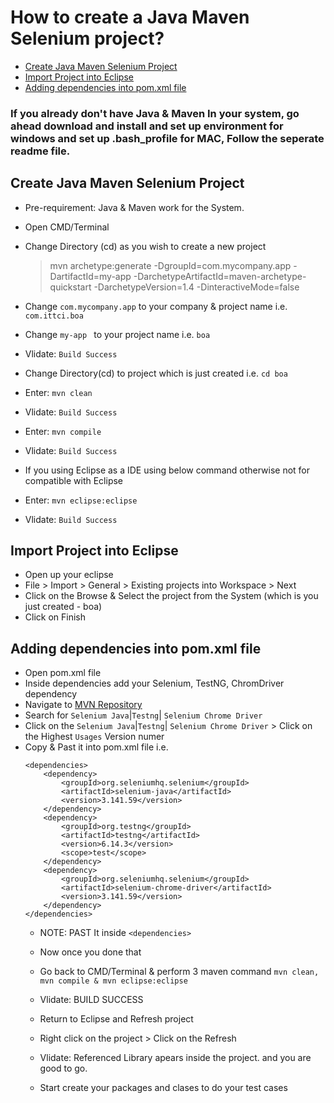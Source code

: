 # How to create a Java Maven Selenium project?

<!-- topics-start -->
* [Create Java Maven Selenium Project](#Create-Java-Maven-Selenium-Project)
* [Import Project into Eclipse](#Import-Project-into-Eclipse)
* [Adding dependencies into pom.xml file](#Adding-dependencies-into-pom-xml-file)

### If you already don't have Java & Maven In your system, go ahead download and install and set up environment for windows and set up .bash_profile for MAC, Follow the seperate readme file.

## Create Java Maven Selenium Project
- Pre-requirement: Java & Maven work for the System.
- Open CMD/Terminal
- Change Directory (cd) as you wish to create a new project

    > mvn archetype:generate -DgroupId=com.mycompany.app -DartifactId=my-app -DarchetypeArtifactId=maven-archetype-quickstart -DarchetypeVersion=1.4 -DinteractiveMode=false

- Change ```com.mycompany.app``` to your company & project name i.e. ```com.ittci.boa```
- Change ```my-app ``` to your project name i.e. ```boa```
- Vlidate: ```Build Success```
- Change Directory(cd) to project which is just created i.e. ```cd boa```
- Enter: ```mvn clean``` 
- Vlidate: ```Build Success```
- Enter: ```mvn compile```
- Vlidate: ```Build Success```
- If you using Eclipse as a IDE using below command otherwise not for compatible with Eclipse
- Enter: ```mvn eclipse:eclipse```
- Vlidate: ```Build Success```

## Import Project into Eclipse
- Open up your eclipse
- File > Import > General > Existing projects into Workspace > Next 
- Click on the Browse & Select the project from the System (which is you just created - boa)
- Click on Finish

## Adding dependencies into pom.xml file
- Open pom.xml file
- Inside dependencies add your Selenium, TestNG, ChromDriver dependency
- Navigate to [MVN Repository](https://mvnrepository.com/)
- Search for ```Selenium Java```|```Testng```| ```Selenium Chrome Driver```
- Click on the ```Selenium Java```|```Testng```| ```Selenium Chrome Driver``` > Click on the Highest ```Usages``` Version numer
- Copy & Past it into pom.xml file i.e.
    ```
    <dependencies>
        <dependency>
            <groupId>org.seleniumhq.selenium</groupId>
            <artifactId>selenium-java</artifactId>
            <version>3.141.59</version>
        </dependency>
        <dependency>
            <groupId>org.testng</groupId>
            <artifactId>testng</artifactId>
            <version>6.14.3</version>
            <scope>test</scope>
        </dependency>
        <dependency>
            <groupId>org.seleniumhq.selenium</groupId>
            <artifactId>selenium-chrome-driver</artifactId>
            <version>3.141.59</version>
        </dependency>
    </dependencies>

    ```
    - NOTE: PAST It inside ```<dependencies>```
    - Now once you done that
    - Go back to CMD/Terminal & perform 3 maven command ```mvn clean, mvn compile & mvn eclipse:eclipse```
    - Vlidate: BUILD SUCCESS

    - Return to Eclipse and Refresh project 
    - Right click on the project > Click on the Refresh 
    - Vlidate: Referenced Library apears inside the project. and you are good to go.
    - Start create your packages and clases to do your test cases
        